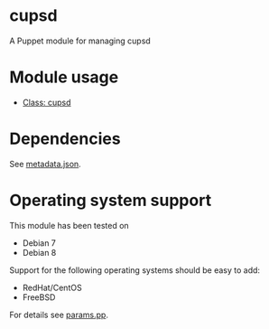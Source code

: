 # cupsd

A Puppet module for managing cupsd

# Module usage

* [Class: cupsd](manifests/init.pp)

# Dependencies

See [metadata.json](metadata.json).

# Operating system support

This module has been tested on

* Debian 7
* Debian 8

Support for the following operating systems should be easy to add:

* RedHat/CentOS
* FreeBSD

For details see [params.pp](manifests/params.pp).
